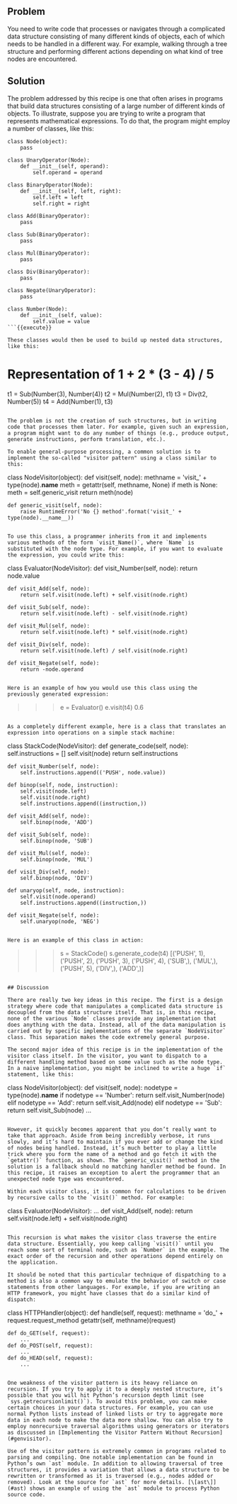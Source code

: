 ## Problem

You need to write code that processes or navigates through a complicated data structure consisting of many different kinds of objects, each of which needs to be handled in a different way. For example, walking through a tree structure and performing different actions depending on what kind of tree nodes are encountered.

## Solution

The problem addressed by this recipe is one that often arises in programs that build data structures consisting of a large number of different kinds of objects. To illustrate, suppose you are trying to write a program that represents mathematical expressions. To do that, the program might employ a number of classes, like this:

```
class Node(object):
    pass

class UnaryOperator(Node):
    def __init__(self, operand):
        self.operand = operand

class BinaryOperator(Node):
    def __init__(self, left, right):
        self.left = left
        self.right = right

class Add(BinaryOperator):
    pass

class Sub(BinaryOperator):
    pass

class Mul(BinaryOperator):
    pass

class Div(BinaryOperator):
    pass

class Negate(UnaryOperator):
    pass

class Number(Node):
    def __init__(self, value):
        self.value = value
```{{execute}}

These classes would then be used to build up nested data structures, like this:

```
# Representation of 1 + 2 * (3 - 4) / 5
t1 = Sub(Number(3), Number(4))
t2 = Mul(Number(2), t1)
t3 = Div(t2, Number(5))
t4 = Add(Number(1), t3)
```{{execute}}

The problem is not the creation of such structures, but in writing code that processes them later. For example, given such an expression, a program might want to do any number of things (e.g., produce output, generate instructions, perform translation, etc.).

To enable general-purpose processing, a common solution is to implement the so-called "visitor pattern" using a class similar to this:

```
class NodeVisitor(object):
    def visit(self, node):
        methname = 'visit_' + type(node).__name__
        meth = getattr(self, methname, None)
        if meth is None:
            meth = self.generic_visit
        return meth(node)

    def generic_visit(self, node):
        raise RuntimeError('No {} method'.format('visit_' + type(node).__name__))
```{{execute}}

To use this class, a programmer inherits from it and implements various methods of the form `visit_Name()`, where `Name` is substituted with the node type. For example, if you want to evaluate the expression, you could write this:

```
class Evaluator(NodeVisitor):
    def visit_Number(self, node):
        return node.value

    def visit_Add(self, node):
        return self.visit(node.left) + self.visit(node.right)

    def visit_Sub(self, node):
        return self.visit(node.left) - self.visit(node.right)

    def visit_Mul(self, node):
        return self.visit(node.left) * self.visit(node.right)

    def visit_Div(self, node):
        return self.visit(node.left) / self.visit(node.right)

    def visit_Negate(self, node):
        return -node.operand
```{{execute}}

Here is an example of how you would use this class using the previously generated expression:

```
>>> e = Evaluator()
>>> e.visit(t4)
0.6
>>>
```{{execute}}

As a completely different example, here is a class that translates an expression into operations on a simple stack machine:

```
class StackCode(NodeVisitor):
    def generate_code(self, node):
        self.instructions = []
        self.visit(node)
        return self.instructions

    def visit_Number(self, node):
        self.instructions.append(('PUSH', node.value))

    def binop(self, node, instruction):
        self.visit(node.left)
        self.visit(node.right)
        self.instructions.append((instruction,))

    def visit_Add(self, node):
        self.binop(node, 'ADD')

    def visit_Sub(self, node):
        self.binop(node, 'SUB')

    def visit_Mul(self, node):
        self.binop(node, 'MUL')

    def visit_Div(self, node):
        self.binop(node, 'DIV')

    def unaryop(self, node, instruction):
        self.visit(node.operand)
        self.instructions.append((instruction,))

    def visit_Negate(self, node):
        self.unaryop(node, 'NEG')
```{{execute}}

Here is an example of this class in action:

```
>>> s = StackCode()
>>> s.generate_code(t4)
[('PUSH', 1), ('PUSH', 2), ('PUSH', 3), ('PUSH', 4), ('SUB',),
 ('MUL',), ('PUSH', 5), ('DIV',), ('ADD',)]
>>>
```{{execute}}

## Discussion

There are really two key ideas in this recipe. The first is a design strategy where code that manipulates a complicated data structure is decoupled from the data structure itself. That is, in this recipe, none of the various `Node` classes provide any implementation that does anything with the data. Instead, all of the data manipulation is carried out by specific implementations of the separate `NodeVisitor` class. This separation makes the code extremely general purpose.

The second major idea of this recipe is in the implementation of the visitor class itself. In the visitor, you want to dispatch to a different handling method based on some value such as the node type. In a naive implementation, you might be inclined to write a huge `if` statement, like this:

```
class NodeVisitor(object):
    def visit(self, node):
        nodetype = type(node).__name__
        if nodetype == 'Number':
            return self.visit_Number(node)
        elif nodetype == 'Add':
            return self.visit_Add(node)
        elif nodetype == 'Sub':
            return self.visit_Sub(node)
        ...
```{{execute}}

However, it quickly becomes apparent that you don’t really want to take that approach. Aside from being incredibly verbose, it runs slowly, and it’s hard to maintain if you ever add or change the kind of nodes being handled. Instead, it’s much better to play a little trick where you form the name of a method and go fetch it with the `getattr()` function, as shown. The `generic_visit()` method in the solution is a fallback should no matching handler method be found. In this recipe, it raises an exception to alert the programmer that an unexpected node type was encountered.

Within each visitor class, it is common for calculations to be driven by recursive calls to the `visit()` method. For example:

```
class Evaluator(NodeVisitor):
    ...
    def visit_Add(self, node):
        return self.visit(node.left) + self.visit(node.right)
```{{execute}}

This recursion is what makes the visitor class traverse the entire data structure. Essentially, you keep calling `visit()` until you reach some sort of terminal node, such as `Number` in the example. The exact order of the recursion and other operations depend entirely on the application.

It should be noted that this particular technique of dispatching to a method is also a common way to emulate the behavior of switch or case statements from other languages. For example, if you are writing an HTTP framework, you might have classes that do a similar kind of dispatch:

```
class HTTPHandler(object):
    def handle(self, request):
        methname = 'do_' + request.request_method
        getattr(self, methname)(request)

    def do_GET(self, request):
        ...
    def do_POST(self, request):
        ...
    def do_HEAD(self, request):
        ...
```{{execute}}

One weakness of the visitor pattern is its heavy reliance on recursion. If you try to apply it to a deeply nested structure, it’s possible that you will hit Python’s recursion depth limit (see `sys.getrecursionlimit()`). To avoid this problem, you can make certain choices in your data structures. For example, you can use normal Python lists instead of linked lists or try to aggregate more data in each node to make the data more shallow. You can also try to employ nonrecursive traversal algorithms using generators or iterators as discussed in [Implementing the Visitor Pattern Without Recursion](#genvisitor).

Use of the visitor pattern is extremely common in programs related to parsing and compiling. One notable implementation can be found in Python’s own `ast` module. In addition to allowing traversal of tree structures, it provides a variation that allows a data structure to be rewritten or transformed as it is traversed (e.g., nodes added or removed). Look at the source for `ast` for more details. [\[ast\]](#ast) shows an example of using the `ast` module to process Python source code.
